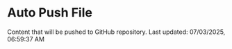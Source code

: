 # Auto Push File

Content that will be pushed to GitHub repository.
Last updated: 07/03/2025, 06:59:37 AM